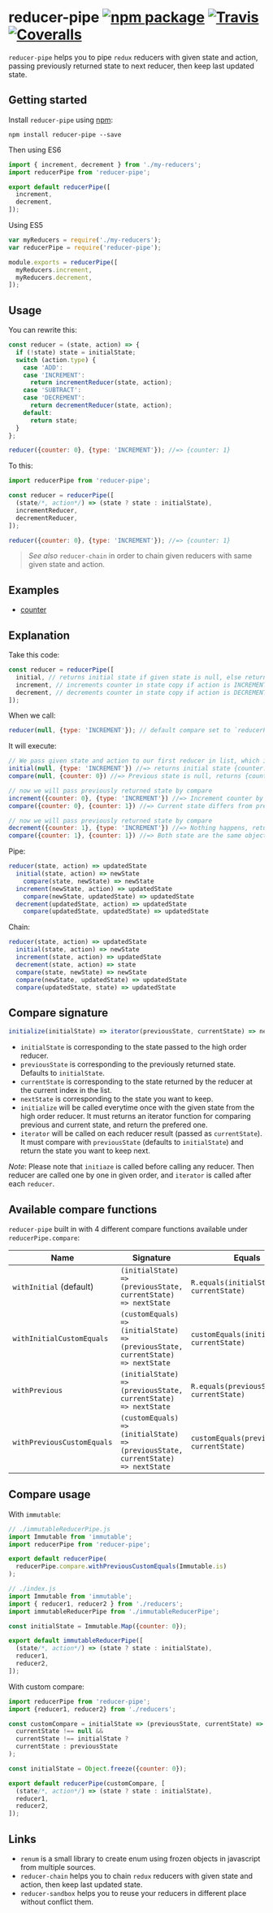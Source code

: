 # reducer-pipe [![npm package][npm-badge]][npm] [![Travis][build-badge]][build] [![Coveralls][coverage-badge]][coverage]

[build-badge]: https://img.shields.io/travis/bydooweedoo/reducer-pipe/master.svg?style=flat-square
[build]: https://travis-ci.org/bydooweedoo/reducer-pipe

[coverage-badge]: https://img.shields.io/codecov/c/github/bydooweedoo/reducer-pipe.svg?style=flat-square
[coverage]: https://codecov.io/github/bydooweedoo/reducer-pipe

[npm-badge]: https://img.shields.io/npm/v/reducer-pipe.svg?style=flat-square
[npm]: https://www.npmjs.org/package/reducer-pipe

`reducer-pipe` helps you to pipe `redux` reducers with given state and action, passing previously returned state to next reducer, then keep last updated state.

## Getting started

Install `reducer-pipe` using [npm](https://www.npmjs.org/):

```shell
npm install reducer-pipe --save
```

Then using ES6

```js
import { increment, decrement } from './my-reducers';
import reducerPipe from 'reducer-pipe';

export default reducerPipe([
  increment,
  decrement,
]);
```

Using ES5

```js
var myReducers = require('./my-reducers');
var reducerPipe = require('reducer-pipe');

module.exports = reducerPipe([
  myReducers.increment,
  myReducers.decrement,
]);
```

## Usage

You can rewrite this:
```js
const reducer = (state, action) => {
  if (!state) state = initialState;
  switch (action.type) {
    case 'ADD':
    case 'INCREMENT':
      return incrementReducer(state, action);
    case 'SUBTRACT':
    case 'DECREMENT':
      return decrementReducer(state, action);
    default:
      return state;
  }
};

reducer({counter: 0}, {type: 'INCREMENT'}); //=> {counter: 1}
```

To this:
```js
import reducerPipe from 'reducer-pipe';

const reducer = reducerPipe([
  (state/*, action*/) => (state ? state : initialState),
  incrementReducer,
  decrementReducer,
]);

reducer({counter: 0}, {type: 'INCREMENT'}); //=> {counter: 1}
```

> _See also_ `reducer-chain` in order to chain given reducers with same given state and action.

## Examples

* [counter](./examples/counter)

## Explanation

Take this code:
```js
const reducer = reducerPipe([
  initial, // returns initial state if given state is null, else returns given state
  increment, // increments counter in state copy if action is INCREMENT, else returns given state
  decrement, // decrements counter in state copy if action is DECREMENT, else returns given state
]);
```

When we call:
```js
reducer(null, {type: 'INCREMENT'}); // default compare set to `reducerPipe.compare.withInitial`
```

It will execute:
```js
// We pass given state and action to our first reducer in list, which is `initial`
initial(null, {type: 'INCREMENT'}) //=> returns initial state {counter: 0}
compare(null, {counter: 0}) //=> Previous state is null, returns {counter: 0}

// now we will pass previously returned state by compare
increment({counter: 0}, {type: 'INCREMENT'}) //=> Increment counter by 1, returns {counter: 1}
compare({counter: 0}, {counter: 1}) //=> Current state differs from previous, returns {counter: 1}

// now we will pass previously returned state by compare
decrement({counter: 1}, {type: 'INCREMENT'}) //=> Nothing happens, returns given state {counter: 1}
compare({counter: 1}, {counter: 1}) //=> Both state are the same object, returns {counter: 1}
```

Pipe:
```js
reducer(state, action) => updatedState
  initial(state, action) => newState
    compare(state, newState) => newState
  increment(newState, action) => updatedState
    compare(newState, updatedState) => updatedState
  decrement(updatedState, action) => updatedState
    compare(updatedState, updatedState) => updatedState
```

Chain:
```js
reducer(state, action) => updatedState
  initial(state, action) => newState
  increment(state, action) => updatedState
  decrement(state, action) => state
  compare(state, newState) => newState
  compare(newState, updatedState) => updatedState
  compare(updatedState, state) => updatedState
```

## Compare signature

```js
initialize(initialState) => iterator(previousState, currentState) => nextState
```

* `initialState` is corresponding to the state passed to the high order reducer.
* `previousState` is corresponding to the previously returned state. Defaults to `initialState`.
* `currentState` is corresponding to the state returned by the reducer at the current index in the list.
* `nextState` is corresponding to the state you want to keep.
* `initialize` will be called everytime once with the given state from the high order reducer.
It must returns an iterator function for comparing previous and current state, and return the prefered one.
* `iterator` will be called on each reducer result (passed as `currentState`). It must compare with `previousState` (defaults to `initialState`) and
return the state you want to keep next.

_Note_: Please note that `initiaze` is called before calling any reducer.
Then reducer are called one by one in given order, and `iterator` is called after each `reducer`.

## Available compare functions

`reducer-pipe` built in with 4 different compare functions available under `reducerPipe.compare`:

| Name | Signature | Equals |
| ---- | --------- | ------ |
| `withInitial` (default) | `(initialState) => (previousState, currentState) => nextState` | `R.equals(initialState, currentState)` |
| `withInitialCustomEquals` | `(customEquals) => (initialState) => (previousState, currentState) => nextState` | `customEquals(initialState, currentState)` |
| `withPrevious` | `(initialState) => (previousState, currentState) => nextState` | `R.equals(previousState, currentState)` |
| `withPreviousCustomEquals` | `(customEquals) => (initialState) => (previousState, currentState) => nextState` | `customEquals(previousState, currentState)` |

## Compare usage

With `immutable`:
```js
// ./immutableReducerPipe.js
import Immutable from 'immutable';
import reducerPipe from 'reducer-pipe';

export default reducerPipe(
  reducerPipe.compare.withPreviousCustomEquals(Immutable.is)
);
```
```js
// ./index.js
import Immutable from 'immutable';
import { reducer1, reducer2 } from './reducers';
import immutableReducerPipe from './immutableReducerPipe';

const initialState = Immutable.Map({counter: 0});

export default immutableReducerPipe([
  (state/*, action*/) => (state ? state : initialState),
  reducer1,
  reducer2,
]);
```

With custom compare:
```js
import reducerPipe from 'reducer-pipe';
import {reducer1, reducer2} from './reducers';

const customCompare = initialState => (previousState, currentState) => (
  currentState !== null &&
  currentState !== initialState ?
  currentState : previousState
);

const initialState = Object.freeze({counter: 0});

export default reducerPipe(customCompare, [
  (state/*, action*/) => (state ? state : initialState),
  reducer1,
  reducer2,
]);
```

## Links

* `renum` is a small library to create enum using frozen objects in javascript from multiple sources.
* `reducer-chain` helps you to chain `redux` reducers with given state and action, then keep last updated state.
* `reducer-sandbox` helps you to reuse your reducers in different place without conflict them.
